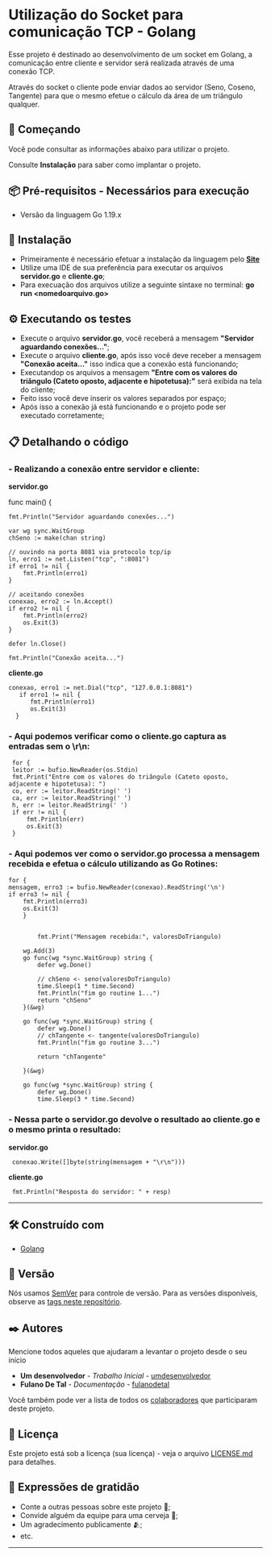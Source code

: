 # Utilização do Socket para comunicação TCP -  Golang

Esse projeto é destinado ao desenvolvimento de um socket em Golang, a comunicação entre cliente e servidor será realizada através de uma conexão TCP.

Através do socket o cliente pode enviar dados ao servidor (Seno, Coseno, Tangente) para que o mesmo efetue o cálculo da área de um triângulo qualquer.

## 🚀 Começando

Você pode consultar as informações abaixo para utilizar o projeto.

Consulte **Instalação** para saber como implantar o projeto.

## 📦 Pré-requisitos - Necessários para execução

  - Versão da linguagem Go 1.19.x
  

## 🔧 Instalação

  - Primeiramente é necessário efetuar a instalação da linguagem pelo **[Site](https://go.dev/dl/)**
  - Utilize uma IDE de sua preferência para executar os arquivos **servidor.go** e **cliente.go**;
  - Para execuação dos arquivos utilize a seguinte sintaxe no terminal: **go run <nomedoarquivo.go>**
  

## ⚙️ Executando os testes

  - Execute o arquivo **servidor.go**, você receberá a mensagem **"Servidor aguardando conexões..."**;
  - Execute o arquivo **cliente.go**, após isso você deve receber a mensagem **"Conexão aceita..."** isso indica que a conexão está funcionando;
  - Executandop os arquivos a mensagem **"Entre com os valores do triângulo (Cateto oposto, adjacente e hipotetusa):"** será exibida na tela do cliente;
  - Feito isso você deve inserir os valores separados por espaço;
  - Após isso a conexão já está funcionando e o projeto pode ser executado corretamente;
  
  
## 📋 Detalhando o código

### - Realizando a conexão entre servidor e cliente: 

**servidor.go**

func main() {

	fmt.Println("Servidor aguardando conexões...")

	var wg sync.WaitGroup
	chSeno := make(chan string)

	// ouvindo na porta 8081 via protocolo tcp/ip
	ln, erro1 := net.Listen("tcp", ":8081")
	if erro1 != nil {
		fmt.Println(erro1)
	}

	// aceitando conexões
	conexao, erro2 := ln.Accept()
	if erro2 != nil {
		fmt.Println(erro2)
		os.Exit(3)
	}

	defer ln.Close()

	fmt.Println("Conexão aceita...")


**cliente.go**

    conexao, erro1 := net.Dial("tcp", "127.0.0.1:8081")
       if erro1 != nil {
          fmt.Println(erro1)
          os.Exit(3)
      }
      
      
### - Aqui podemos verificar como o cliente.go captura as entradas sem o \r\n:

     for {
	 leitor := bufio.NewReader(os.Stdin)
	 fmt.Print("Entre com os valores do triângulo (Cateto oposto, adjacente e hipotetusa): ")
	 co, err := leitor.ReadString(' ')
	 ca, err := leitor.ReadString(' ')
	 h, err := leitor.ReadString(' ')
	 if err != nil {
		 fmt.Println(err)
		 os.Exit(3)
	 }
	
	
### - Aqui podemos ver como o servidor.go processa a mensagem recebida e efetua o cálculo utilizando as Go Rotines:

    for {
	mensagem, erro3 := bufio.NewReader(conexao).ReadString('\n')
	if erro3 != nil {
		fmt.Println(erro3)
		os.Exit(3)
        }
         

      		fmt.Print("Mensagem recebida:", valoresDoTriangulo)

		wg.Add(3)
		go func(wg *sync.WaitGroup) string {
			defer wg.Done()

			// chSeno <- seno(valoresDoTriangulo)
			time.Sleep(1 * time.Second)
			fmt.Println("fim go routine 1...")
			return "chSeno"
		}(&wg)

		go func(wg *sync.WaitGroup) string {
			defer wg.Done()
			// chTangente <- tangente(valoresDoTriangulo)
			fmt.Println("fim go routine 3...")

			return "chTangente"

		}(&wg)

		go func(wg *sync.WaitGroup) string {
			defer wg.Done()
			time.Sleep(3 * time.Second)
			
			
### - Nessa parte o servidor.go devolve o resultado ao cliente.go e o mesmo printa o resultado:

  **servidor.go**

     conexao.Write([]byte(string(mensagem + "\r\n")))
  
  **cliente.go**
  
     fmt.Println("Resposta do servidor: " + resp)
  
--- 

## 🛠️ Construído com

* [Golang](https://go.dev/)

## 📌 Versão

Nós usamos [SemVer](http://semver.org/) para controle de versão. Para as versões disponíveis, observe as [tags neste repositório](https://github.com/suas/tags/do/projeto). 

## ✒️ Autores

Mencione todos aqueles que ajudaram a levantar o projeto desde o seu início

* **Um desenvolvedor** - *Trabalho Inicial* - [umdesenvolvedor](https://github.com/linkParaPerfil)
* **Fulano De Tal** - *Documentação* - [fulanodetal](https://github.com/linkParaPerfil)

Você também pode ver a lista de todos os [colaboradores](https://github.com/usuario/projeto/colaboradores) que participaram deste projeto.

## 📄 Licença

Este projeto está sob a licença (sua licença) - veja o arquivo [LICENSE.md](https://github.com/usuario/projeto/licenca) para detalhes.

## 🎁 Expressões de gratidão

* Conte a outras pessoas sobre este projeto 📢;
* Convide alguém da equipe para uma cerveja 🍺;
* Um agradecimento publicamente 🫂;
* etc.


---
